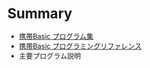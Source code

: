 # Summary

* [携帯Basic プログラム集](README.md)
* [携帯Basic プログラミングリファレンス](kbProgrammingReference.md)
* 主要プログラム説明

